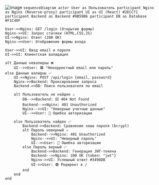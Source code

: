 ![image](https://github.com/user-attachments/assets/af03d893-c5be-42cf-a7b2-686e57bf1445)
`sequenceDiagram
    actor User as Пользователь
    participant Nginx as Nginx (Reverse-proxy)
    participant UI as UI (React) #2ECC71
    participant Backend as Backend #9B59B6
    participant DB as Database #F1C40F`



    User->>Nginx: GET /login (Открытие формы)
    Nginx->>UI: Запрос статики (HTML,CSS,JS) 
    UI->>Nginx: Ответ (200 OK) 
    Nginx->>User: Отображение формы входа 

    User->>UI: Ввод email и пароля
    UI->>UI: Клиентская валидация

    alt Данные невалидны ❌
        UI-->>User: 🟥 "Некорректный email или пароль" 
    else Данные валидны ✅
        UI->>Nginx: POST /api/login {email, password} 
        Nginx->>Backend: Проксирование запроса 
        Backend->>DB: Поиск пользователя по email 

        alt Пользователь не найден ⚠️
            DB-->>Backend: 🟨 404 Not Found 
            Backend-->>Nginx: 401 Unauthorized 
            Nginx-->>UI: "Неверные учетные данные" 
            UI-->>User: 🔴 Ошибка авторизации 

        else Пользователь найден ✅
            Backend->>Backend: Сравнение хеша пароля (bcrypt) 
            alt Пароль неверный ⚠️
                Backend-->>Nginx: 401 Unauthorized 
                Nginx-->>UI: "Неверный пароль" 
                UI-->>User: 🔴 Ошибка авторизации 
            else Пароль верный ✅
                Backend->>Backend: Генерация JWT-токена 
                Backend-->>Nginx: 200 OK {token: "jwt"} 
                Nginx->>UI: Успешный ответ #3498DB
                UI->>User: 🟢 Редирект в / 
            end
        end
    end





